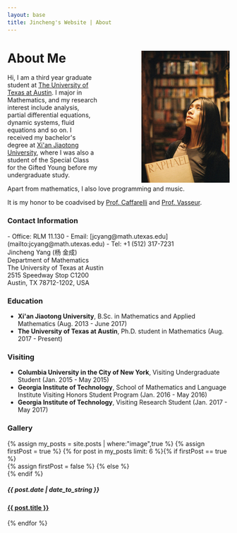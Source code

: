 ```yaml
---
layout: base
title: Jincheng's Website | About
---
```


<div class="transparent">
<div class="container" markdown="1">

<img src="/users/jcyang/assets/images/photo5.jpg" style="float:right; width:200px; max-width:100%; padding-left: 100px">

# About Me

Hi, I am a third year graduate student at [The University of Texas at Austin](https://www.utexas.edu). I major in Mathematics, and my research interest include analysis, partial differential equations, dynamic systems, fluid equations and so on. I received my bachelor's degree at [Xi'an Jiaotong University](http://www.xjtu.edu.cn), where I was also a student of the Special Class for the Gifted Young before my undergraduate study. 

Apart from mathematics, I also love programming and music.

It is my honor to be coadvised by [Prof. Caffarelli](https://web.ma.utexas.edu/users/caffarel/) and [Prof. Vasseur](https://web.ma.utexas.edu/users/vasseur/).


</div>
</div>

<div class="eggshell">
<div class="container" markdown="1">

### Contact Information

<div style="float:right">
<div style="display:inline" markdown="1">
- Office: RLM 11.130
- Email: [jcyang@math.utexas.edu](mailto:jcyang@math.utexas.edu)
- Tel: +1 (512) 317-7231
</div>
</div>

<div>
<p style="margin:0px; padding:0px">
Jincheng Yang (杨 金成)
</p>
<p style="margin:0px; padding:0px">
Department of Mathematics
</p>
<p style="margin:0px; padding:0px">
The University of Texas at Austin
</p>
<p style="margin:0px; padding:0px">
2515 Speedway Stop C1200
</p>
<p style="margin-top:0px; padding:0px">
Austin, TX 78712-1202, USA
</p>
</div>

</div>
</div>

<div class="aliceblue">
<div class="container" markdown="1">

### Education

- **Xi'an Jiaotong University**, B.Sc. in Mathematics and Applied Mathematics (Aug. 2013 - June 2017)
- **The University of Texas at Austin**, Ph.D. student in Mathematics (Aug. 2017 - Present)

### Visiting

- **Columbia University in the City of New York**, Visiting Undergraduate Student (Jan. 2015 - May 2015)
- **Georgia Institute of Technology**, School of Mathematics and Language Institute Visiting Honors Student Program (Jan. 2016 - May 2016)
- **Georgia Institute of Technology**, Visiting Research Student (Jan. 2017 - May 2017)

</div>
</div>


<div class="gallery">
<div class="container">

<h3>Gallery</h3>

<div style="display:flex;justify-content:space-between;flex-wrap:wrap">
{% assign my_posts = site.posts | where:"image",true %}
{% assign firstPost = true %}
{% for post in my_posts limit: 6 %}{% if firstPost == true %}
<div class="thumb">
	{% assign firstPost = false %}
{% else %}<div class="thumb">
{% endif %}
<a href="{{ post.url }}" title="{{ post.title }}">
<div class="thumbpic" style="background-image:url('/users/jcyang/assets/images/thumbnails/{{ post.thumb }}')"></div>
</a>
<h5>{{ post.date | date_to_string }}</h5>
<a href="{{ post.url }}" title="{{ post.title }}">
	<h4>{{ post.title }}</h4>
</a>
</div>{% endfor %}
</div>

</div>
</div>

